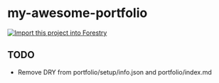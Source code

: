 # my-awesome-portfolio

<a href="https://app.forestry.io/quick-start?repo=thomas&provider=gitlab&engine=vuepress">
    <img alt="Import this project into Forestry" src="https://assets.forestry.io/import-to-forestryK.svg" />
</a>

## TODO

- Remove DRY from portfolio/setup/info.json and portfolio/index.md
